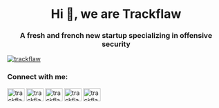 <h1 align="center">Hi 👋, we are Trackflaw</h1>
<h3 align="center">A fresh and french new startup specializing in offensive security</h3>

<p align="left"> <a href="https://twitter.com/trackflaw" target="blank"><img src="https://img.shields.io/twitter/follow/trackflaw?logo=twitter&style=for-the-badge" alt="trackflaw" /></a> </p>

<h3 align="left">Connect with me:</h3>
<p align="left">
<a href="https://twitter.com/trackflaw" target="blank"><img align="center" src="https://raw.githubusercontent.com/rahuldkjain/github-profile-readme-generator/master/src/images/icons/Social/twitter.svg" alt="trackflaw" height="30" width="40" /></a>
<a href="https://www.linkedin.com/company/75490897/" target="blank"><img align="center" src="https://raw.githubusercontent.com/rahuldkjain/github-profile-readme-generator/master/src/images/icons/Social/linked-in-alt.svg" alt="trackflaw" height="30" width="40" /></a>
<a href="https://www.facebook.com/profile.php?id=100090530574983" target="blank"><img align="center" src="https://raw.githubusercontent.com/rahuldkjain/github-profile-readme-generator/master/src/images/icons/Social/facebook.svg" alt="trackflaw" height="30" width="40" /></a>
<a href="https://instagram.com/trackflaw" target="blank"><img align="center" src="https://raw.githubusercontent.com/rahuldkjain/github-profile-readme-generator/master/src/images/icons/Social/instagram.svg" alt="trackflaw" height="30" width="40" /></a>
<a href="https://www.youtube.com/c/../@trackflaw" target="blank"><img align="center" src="https://raw.githubusercontent.com/rahuldkjain/github-profile-readme-generator/master/src/images/icons/Social/youtube.svg" alt="trackflaw" height="30" width="40" /></a>
</p>
